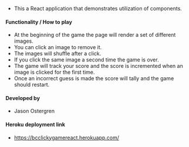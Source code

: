 - This a React application that demonstrates utilization of components.

#### Functionality / How to play

- At the beginning of the game the page will render a set of different images.
- You can click an image to remove it.
- The images will shuffle after a click. 
- If you click the same image a second time the game is over.
- The game will track your score and the score is incremented when an image is clicked for the first time.
- Once an incorrect guess is made the score will tally and the game should restart.


#### Developed by

- Jason Ostergren

#### Heroku deployment link

- https://bcclickygamereact.herokuapp.com/
